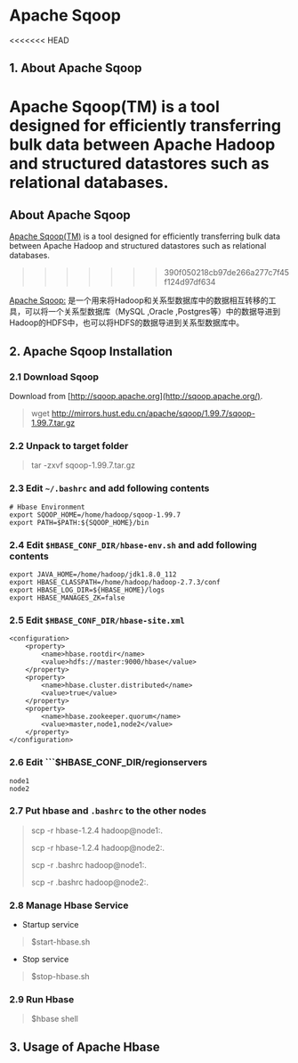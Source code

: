 # Apache Sqoop

<<<<<<< HEAD
## 1. About Apache Sqoop
Apache Sqoop(TM) is a tool designed for efficiently transferring bulk data between Apache Hadoop and structured datastores such as relational databases.
=======
## About Apache Sqoop
[Apache Sqoop(TM)](http://sqoop.apache.org/) is a tool designed for efficiently transferring bulk data between Apache Hadoop and structured datastores such as relational databases.
>>>>>>> 390f050218cb97de266a277c7f45f124d97df634

[Apache Sqoop:](http://blog.fens.me/hadoop-family-roadmap/) 是一个用来将Hadoop和关系型数据库中的数据相互转移的工具，可以将一个关系型数据库（MySQL ,Oracle ,Postgres等）中的数据导进到Hadoop的HDFS中，也可以将HDFS的数据导进到关系型数据库中。

## 2. Apache Sqoop Installation
### 2.1 Download Sqoop
Download from [http://sqoop.apache.org](http://sqoop.apache.org/).
> wget http://mirrors.hust.edu.cn/apache/sqoop/1.99.7/sqoop-1.99.7.tar.gz

### 2.2 Unpack to target folder
> tar -zxvf sqoop-1.99.7.tar.gz

### 2.3 Edit ```~/.bashrc``` and add following contents

```
# Hbase Environment
export SQOOP_HOME=/home/hadoop/sqoop-1.99.7
export PATH=$PATH:${SQOOP_HOME}/bin
```

### 2.4 Edit ```$HBASE_CONF_DIR/hbase-env.sh``` and add following contents

```
export JAVA_HOME=/home/hadoop/jdk1.8.0_112
export HBASE_CLASSPATH=/home/hadoop/hadoop-2.7.3/conf
export HBASE_LOG_DIR=${HBASE_HOME}/logs
export HBASE_MANAGES_ZK=false
```

### 2.5 Edit ```$HBASE_CONF_DIR/hbase-site.xml```

```
<configuration>
    <property>
        <name>hbase.rootdir</name>
        <value>hdfs://master:9000/hbase</value>
    </property>
    <property>
        <name>hbase.cluster.distributed</name>
        <value>true</value>
    </property>
    <property>
        <name>hbase.zookeeper.quorum</name>
        <value>master,node1,node2</value>
    </property>
</configuration>
```

### 2.6 Edit ```$HBASE_CONF_DIR/regionservers
```
node1
node2
```

### 2.7 Put hbase and ```.bashrc``` to the other nodes
> scp -r hbase-1.2.4 hadoop@node1:.
>
> scp -r hbase-1.2.4 hadoop@node2:.
> 
> scp -r .bashrc hadoop@node1:.
>
> scp -r .bashrc hadoop@node2:.

### 2.8 Manage Hbase Service
* Startup service
> $start-hbase.sh

* Stop service 
> $stop-hbase.sh

### 2.9 Run Hbase
> $hbase shell

## 3. Usage of Apache Hbase

